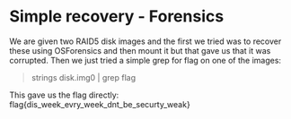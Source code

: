 # Simple recovery - Forensics

We are given two RAID5 disk images and the first we tried was to recover these using OSForensics and then mount it but that gave us that it was corrupted. Then we just tried a simple grep for flag on one of the images:

> strings disk.img0 | grep flag

This gave us the flag directly: flag{dis_week_evry_week_dnt_be_securty_weak}
